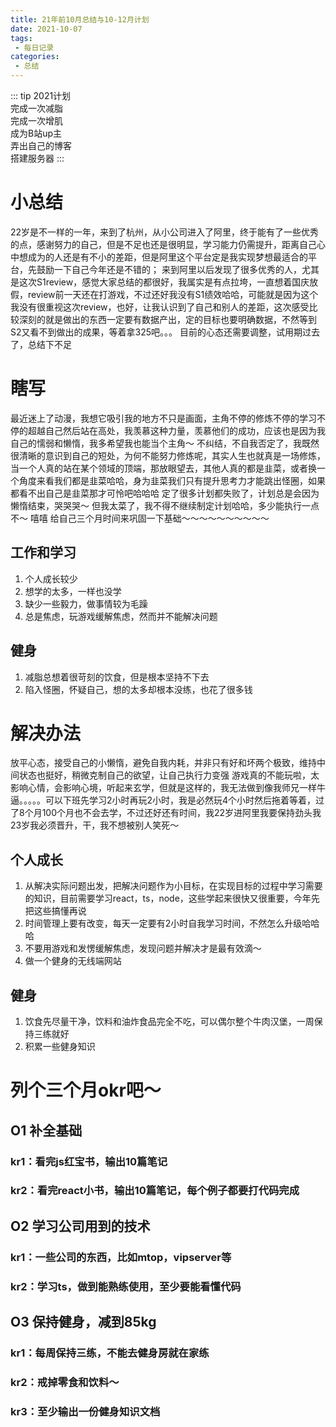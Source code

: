```yaml
---
title: 21年前10月总结与10-12月计划
date: 2021-10-07
tags:
 - 每日记录
categories:
 - 总结
---
```

::: tip
  2021计划<br>
  完成一次减脂<br>
  完成一次增肌<br>
  成为B站up主<br>
  弄出自己的博客<br>
  搭建服务器
:::
# 小总结
22岁是不一样的一年，来到了杭州，从小公司进入了阿里，终于能有了一些优秀的点，感谢努力的自己，但是不足也还是很明显，学习能力仍需提升，距离自己心中想成为的人还是有不小的差距，但是阿里这个平台定是我实现梦想最适合的平台，先鼓励一下自己今年还是不错的；
来到阿里以后发现了很多优秀的人，尤其是这次S1review，感觉大家总结的都很好，我属实是有点拉垮，一直想着国庆放假，review前一天还在打游戏，不过还好我没有S1绩效哈哈，可能就是因为这个我没有很重视这次review，也好，让我认识到了自己和别人的差距，这次感受比较深刻的就是做出的东西一定要有数据产出，定的目标也要明确数据，不然等到S2又看不到做出的成果，等着拿325吧。。。
目前的心态还需要调整，试用期过去了，总结下不足
# 瞎写
最近迷上了动漫，我想它吸引我的地方不只是画面，主角不停的修炼不停的学习不停的超越自己然后站在高处，我羡慕这种力量，羡慕他们的成功，应该也是因为我自己的懦弱和懒惰，我多希望我也能当个主角～
  不纠结，不自我否定了，我既然很清晰的意识到自己的短处，为何不能努力修炼呢，其实人生也就真是一场修炼，当一个人真的站在某个领域的顶端，那放眼望去，其他人真的都是韭菜，或者换一个角度来看我们都是韭菜哈哈，身为韭菜我们只有提升思考力才能跳出怪圈，如果都看不出自己是韭菜那才可怜吧哈哈哈
  定了很多计划都失败了，计划总是会因为懒惰结束，哭哭哭～
  但我太菜了，我不得不继续制定计划哈哈，多少能执行一点不～ 嘻嘻
  给自己三个月时间来巩固一下基础～～～～～～～～～～
## 工作和学习
1. 个人成长较少
2. 想学的太多，一样也没学
3. 缺少一些毅力，做事情较为毛躁
4. 总是焦虑，玩游戏缓解焦虑，然而并不能解决问题
## 健身
1. 减脂总想着很苛刻的饮食，但是根本坚持不下去
2. 陷入怪圈，怀疑自己，想的太多却根本没练，也花了很多钱

# 解决办法
放平心态，接受自己的小懒惰，避免自我内耗，并非只有好和坏两个极致，维持中间状态也挺好，稍微克制自己的欲望，让自己执行力变强
游戏真的不能玩啦，太影响心情，会影响心境，听起来玄学，但就是这样的，我无法做到像我师兄一样牛逼。。。。。可以下班先学习2小时再玩2小时，我是必然玩4个小时然后拖着等着，过了8个月100个月也不会去学，不过还好还有时间，我22岁进阿里我要保持劲头我23岁我必须晋升，干，我不想被别人笑死～
## 个人成长
1. 从解决实际问题出发，把解决问题作为小目标，在实现目标的过程中学习需要的知识，目前需要学习react，ts，node，这些学起来很快又很重要，今年先把这些搞懂再说
2. 时间管理上要有改变，每天一定要有2小时自我学习时间，不然怎么升级哈哈哈
3. 不要用游戏和发愣缓解焦虑，发现问题并解决才是最有效滴～
4. 做一个健身的无线端网站
## 健身
1. 饮食先尽量干净，饮料和油炸食品完全不吃，可以偶尔整个牛肉汉堡，一周保持三练就好
2. 积累一些健身知识

# 列个三个月okr吧～
## O1 补全基础
### kr1：看完js红宝书，输出10篇笔记
### kr2：看完react小书，输出10篇笔记，每个例子都要打代码完成

## O2 学习公司用到的技术
### kr1：一些公司的东西，比如mtop，vipserver等
### kr2：学习ts，做到能熟练使用，至少要能看懂代码

## O3 保持健身，减到85kg
### kr1：每周保持三练，不能去健身房就在家练
### kr2：戒掉零食和饮料～
### kr3：至少输出一份健身知识文档
